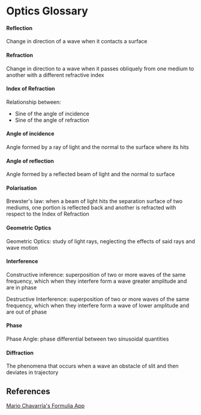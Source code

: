 # Optics Glossary

#### Reflection 

Change in direction of a wave when it contacts a surface

#### Refraction

Change in direction to a wave when it passes obliquely from one medium to another with a different refractive index

#### Index of Refraction

Relationship between:
- Sine of the angle of incidence 
- Sine of the angle of refraction


#### Angle of incidence

Angle formed by a ray of light and the normal to the surface where its hits

#### Angle of reflection 

Angle formed by a reflected beam of light and the normal to surface

#### Polarisation

Brewster's law: when a beam of light hits the separation surface of two mediums, one portion is reflected back and another is refracted with respect to the Index of Refraction

#### Geometric Optics

Geometric Optics: study of light rays, neglecting the effects of said rays and wave motion

#### Interference

Constructive inference: superposition of two or more waves of the same frequency, which when they interfere form a wave greater amplitude and are in phase 


Destructive Interference: superposition of two or more waves of the same frequency, which when they interfere form a wave of lower amplitude and are out of phase

#### Phase

Phase Angle: phase differential between two sinusoidal quantities 

#### Diffraction

The phenomena that occurs when a wave an obstacle of slit and then deviates in trajectory

## References

[Mario Chavarría's Formulia App](https://play.google.com/store/apps/details?id=m4.enginary&hl=en-US)